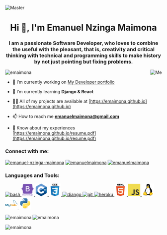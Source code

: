 ![Master](https://emaimona.github.io/assets/img/cover.jpg)
<h1 align="center">Hi 👋, I'm Emanuel Nzinga Maimona</h1>
<h3 align="center">I am a passionate Software Developer, who loves to combine the useful with the pleasant, that is, creativity and critical thinking with technical and programming skills to make history by not just pointing but fixing problems.</h3>

<img align="right" id="1" alt="Me" widht="350" height="350"  src="https://emaimona.github.io/assets/img/f6_circ-2.png">


<p align="left"> <img src="https://komarev.com/ghpvc/?username=emaimona&label=Profile%20views&color=0e75b6&style=flat" alt="emaimona" /> </p>

- 🔭 I’m currently working on [My Developer portfolio](https://emaimona.github.io)

- 🌱 I’m currently learning **Django & React**

- 👨‍💻 All of my projects are available at [https://emaimona.github.io](https://emaimona.github.io)

- 📫 How to reach me **emanuelmaimona@gmail.com**

- 📄 Know about my experiences [https://emaimona.github.io/resume.pdf](https://emaimona.github.io/resume.pdf)

<h3 align="left">Connect with me:</h3>
<p align="left">
<a href="https://linkedin.com/in/emanuel-nzinga-maimona" target="blank"><img align="center" src="https://raw.githubusercontent.com/rahuldkjain/github-profile-readme-generator/master/src/images/icons/Social/linked-in-alt.svg" alt="emanuel-nzinga-maimona" height="30" width="40" /></a>
<a href="https://www.hackerrank.com/emanuelmaimona" target="blank"><img align="center" src="https://raw.githubusercontent.com/rahuldkjain/github-profile-readme-generator/master/src/images/icons/Social/hackerrank.svg" alt="emanuelmaimona" height="30" width="40" /></a>
<a href="https://auth.geeksforgeeks.org/user/emanuelmaimona" target="blank"><img align="center" src="https://raw.githubusercontent.com/rahuldkjain/github-profile-readme-generator/master/src/images/icons/Social/geeks-for-geeks.svg" alt="emanuelmaimona" height="30" width="40" /></a>
</p>

<h3 align="left">Languages and Tools:</h3>
<p align="left"> <a href="https://www.gnu.org/software/bash/" target="_blank" rel="noreferrer"> <img src="https://www.vectorlogo.zone/logos/gnu_bash/gnu_bash-icon.svg" alt="bash" width="40" height="40"/> </a> <a href="https://getbootstrap.com" target="_blank" rel="noreferrer"> <img src="https://raw.githubusercontent.com/devicons/devicon/master/icons/bootstrap/bootstrap-plain-wordmark.svg" alt="bootstrap" width="40" height="40"/> </a> <a href="https://www.w3schools.com/cpp/" target="_blank" rel="noreferrer"> <img src="https://raw.githubusercontent.com/devicons/devicon/master/icons/cplusplus/cplusplus-original.svg" alt="cplusplus" width="40" height="40"/> </a> <a href="https://www.w3schools.com/css/" target="_blank" rel="noreferrer"> <img src="https://raw.githubusercontent.com/devicons/devicon/master/icons/css3/css3-original-wordmark.svg" alt="css3" width="40" height="40"/> </a> <a href="https://www.djangoproject.com/" target="_blank" rel="noreferrer"> <img src="https://cdn.worldvectorlogo.com/logos/django.svg" alt="django" width="40" height="40"/> </a> <a href="https://git-scm.com/" target="_blank" rel="noreferrer"> <img src="https://www.vectorlogo.zone/logos/git-scm/git-scm-icon.svg" alt="git" width="40" height="40"/> </a> <a href="https://heroku.com" target="_blank" rel="noreferrer"> <img src="https://www.vectorlogo.zone/logos/heroku/heroku-icon.svg" alt="heroku" width="40" height="40"/> </a> <a href="https://www.w3.org/html/" target="_blank" rel="noreferrer"> <img src="https://raw.githubusercontent.com/devicons/devicon/master/icons/html5/html5-original-wordmark.svg" alt="html5" width="40" height="40"/> </a> <a href="https://developer.mozilla.org/en-US/docs/Web/JavaScript" target="_blank" rel="noreferrer"> <img src="https://raw.githubusercontent.com/devicons/devicon/master/icons/javascript/javascript-original.svg" alt="javascript" width="40" height="40"/> </a> <a href="https://www.linux.org/" target="_blank" rel="noreferrer"> <img src="https://raw.githubusercontent.com/devicons/devicon/master/icons/linux/linux-original.svg" alt="linux" width="40" height="40"/> </a> <a href="https://www.mysql.com/" target="_blank" rel="noreferrer"> <img src="https://raw.githubusercontent.com/devicons/devicon/master/icons/mysql/mysql-original-wordmark.svg" alt="mysql" width="40" height="40"/> </a> <a href="https://www.python.org" target="_blank" rel="noreferrer"> <img src="https://raw.githubusercontent.com/devicons/devicon/master/icons/python/python-original.svg" alt="python" width="40" height="40"/> </a> </p>

<p><img align="left" src="https://github-readme-stats.vercel.app/api/top-langs?username=emaimona&show_icons=true&locale=en&layout=compact" alt="emaimona" /></p>

<p>&nbsp;<img src="https://github-readme-stats.vercel.app/api?username=emaimona&show_icons=true&locale=en" alt="emaimona" /></p>

<p><img align="center" src="https://github-readme-streak-stats.herokuapp.com/?user=emaimona&" alt="emaimona" /></p>
